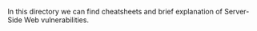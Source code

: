 In this directory we can find cheatsheets and brief explanation of Server-Side Web vulnerabilities.

